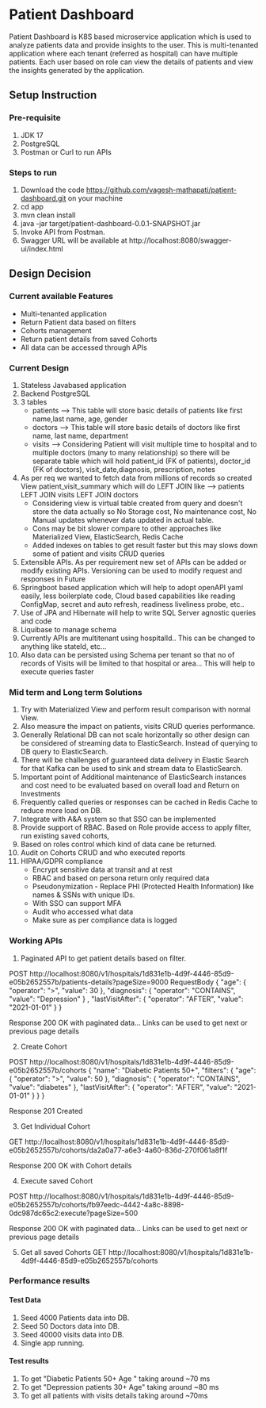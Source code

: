 # Patient Dashboard
Patient Dashboard is K8S based microservice application which is used to analyze patients data and provide insights to the user.
This is multi-tenanted application where each tenant (referred as hospital) can have multiple patients. Each user based on role 
can view the details of patients and view the insights generated by the application.

## Setup Instruction

### Pre-requisite
1. JDK 17
2. PostgreSQL
3. Postman or Curl to run APIs

### Steps to run
1. Download the code https://github.com/vagesh-mathapati/patient-dashboard.git on your machine
2. cd app
3. mvn clean install
4. java -jar target/patient-dashboard-0.0.1-SNAPSHOT.jar
5. Invoke API from Postman. 
6. Swagger URL will be available at http://localhost:8080/swagger-ui/index.html


## Design Decision

### Current available Features
- Multi-tenanted application
- Return Patient data based on filters
- Cohorts management
- Return patient details from saved Cohorts
- All data can be accessed through APIs

### Current Design
1. Stateless Javabased application
2. Backend PostgreSQL
3. 3 tables
	* patients --> This table will store basic details of patients like first name,last name, age, gender
	* doctors --> This table will store basic details of doctors like first name, last name, department
	* visits --> Considering Patient will visit multiple time to hospital and to multiple doctors (many to many relationship) so there will be separate table which will hold patient_id (FK of patients), doctor_id (FK of doctors), visit_date,diagnosis, prescription, notes
4. As per req we wanted to fetch data from millions of records so created View patient_visit_summary which will do LEFT JOIN like	--> patients LEFT JOIN visits LEFT JOIN doctors
	* Considering view is virtual table created from query and doesn't store the data actually so No Storage cost, No maintenance cost, No Manual updates whenever data updated in actual table.
	* Cons may be bit slower compare to other approaches like Materialized View, ElasticSearch, Redis Cache
	* Added indexes on tables to get result faster but this may slows down some of patient and visits CRUD queries
5. Extensible APIs. As per requirement new set of APIs can be added or modify existing APIs. Versioning can be used to modify request and responses in Future
6. Springboot based application which will help to adopt openAPI yaml easily, less boilerplate code, Cloud based capabilities like reading ConfigMap, secret and auto refresh, readiness liveliness probe, etc..
7. Use of JPA and Hibernate will help to write SQL Server agnostic queries and code
8. Liquibase to manage schema
9. Currently APIs are multitenant using hospitalId.. This can be changed to anything like stateId, etc... 
10. Also data can be persisted using Schema per tenant so that no of records of Visits will be limited to that hospital or area... This will help to execute queries faster


### Mid term and Long term Solutions
1. Try with Materialized View and perform result comparison with normal View. 
2. Also measure the impact on patients, visits  CRUD queries performance.
3. Generally Relational DB can not scale horizontally so other design can be considered of streaming data to ElasticSearch. Instead of querying to DB query to ElasticSearch.
4. There will be challenges of guaranteed data delivery in Elastic Search for that Kafka can be used to sink and stream data to ElasticSearch. 
5. Important point of Additional maintenance of ElasticSearch instances and cost need to be evaluated based on overall load and Return on Investments
6. Frequently called queries or responses can be cached in Redis Cache to reduce more load on DB. 
7. Integrate with A&A system so that SSO can be implemented
8. Provide support of RBAC. Based on Role provide access to apply filter, run existing saved cohorts, 
9. Based on roles control which kind of data cane be returned.
10. Audit on Cohorts CRUD and who executed reports
11. HIPAA/GDPR compliance
	* Encrypt sensitive data at transit and at rest
	* RBAC and based on persona return only required data
	* Pseudonymization - Replace PHI (Protected Health Information) like names & SSNs with unique IDs.
	* With SSO can support MFA
	* Audit who accessed what data
	* Make sure as per compliance data is logged
	


### Working APIs
1. Paginated API to get patient details based on filter.

POST http://localhost:8080/v1/hospitals/1d831e1b-4d9f-4446-85d9-e05b2652557b/patients-details?pageSize=9000
RequestBody 
	{
  "age": {
    "operator": ">",
    "value": 30
  },
  "diagnosis": {
    "operator": "CONTAINS",
    "value": "Depression"
  } ,
  "lastVisitAfter": {
    "operator": "AFTER",
    "value": "2021-01-01"
  }
}

Response 200 OK with paginated data... Links can be used to get next or previous page details

2. Create Cohort

POST http://localhost:8080/v1/hospitals/1d831e1b-4d9f-4446-85d9-e05b2652557b/cohorts
{
  "name": "Diabetic Patients 50+",
  "filters": {
    "age": {
      "operator": ">",
      "value": 50
    },
    "diagnosis": {
      "operator": "CONTAINS",
      "value": "diabetes"
    },
    "lastVisitAfter": {
      "operator": "AFTER",
      "value": "2021-01-01"
    }
  }
}

Response 201 Created

3. Get Individual Cohort

GET http://localhost:8080/v1/hospitals/1d831e1b-4d9f-4446-85d9-e05b2652557b/cohorts/da2a0a77-a6e3-4a60-836d-270f061a8f1f

Response 200 OK with Cohort details

4. Execute saved Cohort 

POST http://localhost:8080/v1/hospitals/1d831e1b-4d9f-4446-85d9-e05b2652557b/cohorts/fb97eedc-4442-4a8c-8898-0dc987dc65c2:execute?pageSize=500 

Response 200 OK with paginated data... Links can be used to get next or previous page details

5. Get all saved Cohorts
GET http://localhost:8080/v1/hospitals/1d831e1b-4d9f-4446-85d9-e05b2652557b/cohorts

### Performance results

#### Test Data
1. Seed 4000 Patients data into DB.
2. Seed 50 Doctors data into DB.
3. Seed 40000 visits data into DB.
4. Single app running.

#### Test results
1. To get "Diabetic Patients 50+ Age " taking around ~70 ms
2. To get "Depression patients 30+ Age" taking around ~80 ms
3. To get all patients with visits details taking around ~70ms